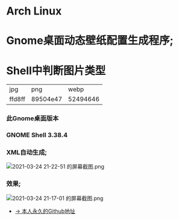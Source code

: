 # Arch Linux 
# Gnome桌面动态壁纸配置生成程序;

# Shell中判断图片类型
|        |             |            |
|--------|-------------|------------|
|jpg|png|webp|
|ffd8ff|89504e47|52494646|

### 此Gnome桌面版本
### GNOME Shell 3.38.4

### XML自动生成;
![2021-03-24 21-22-51 的屏幕截图.png](https://i.loli.net/2021/03/24/zYakcGdiNDZUqjO.png)

### 效果;
![2021-03-24 21-17-01 的屏幕截图.png](https://i.loli.net/2021/03/24/Wyg1Eq2GYIRizUP.png)

- [→ 本人永久的Github地址](https://github.com/wo2ni)
